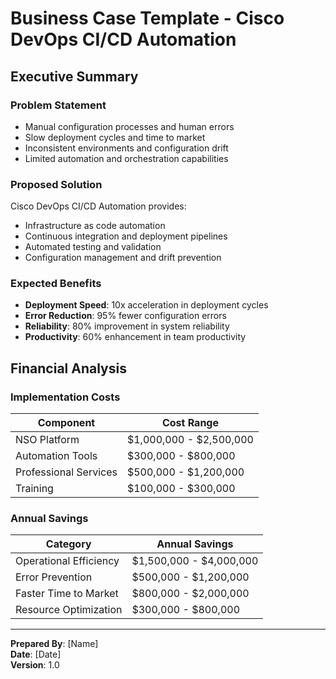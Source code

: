 # Business Case Template - Cisco DevOps CI/CD Automation

## Executive Summary

### Problem Statement
- Manual configuration processes and human errors
- Slow deployment cycles and time to market
- Inconsistent environments and configuration drift
- Limited automation and orchestration capabilities

### Proposed Solution
Cisco DevOps CI/CD Automation provides:
- Infrastructure as code automation
- Continuous integration and deployment pipelines
- Automated testing and validation
- Configuration management and drift prevention

### Expected Benefits
- **Deployment Speed**: 10x acceleration in deployment cycles
- **Error Reduction**: 95% fewer configuration errors
- **Reliability**: 80% improvement in system reliability
- **Productivity**: 60% enhancement in team productivity

## Financial Analysis

### Implementation Costs
| Component | Cost Range |
|-----------|------------|
| NSO Platform | $1,000,000 - $2,500,000 |
| Automation Tools | $300,000 - $800,000 |
| Professional Services | $500,000 - $1,200,000 |
| Training | $100,000 - $300,000 |

### Annual Savings
| Category | Annual Savings |
|----------|----------------|
| Operational Efficiency | $1,500,000 - $4,000,000 |
| Error Prevention | $500,000 - $1,200,000 |
| Faster Time to Market | $800,000 - $2,000,000 |
| Resource Optimization | $300,000 - $800,000 |

---

**Prepared By**: [Name]  
**Date**: [Date]  
**Version**: 1.0